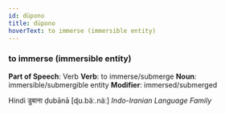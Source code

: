 ```yaml
---
id: düpono
title: düpono
hoverText: to immerse (immersible entity)
---
```


### to immerse (immersible entity)

**Part of Speech**: Verb
**Verb**: to immerse/submerge
**Noun**: immersible/submergible entity
**Modifier**: immersed/submerged

Hindi डुबाना ḍubānā [ɖʊ.bäː.näː]
*Indo-Iranian Language Family*